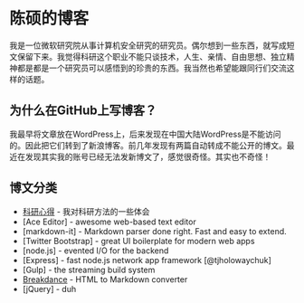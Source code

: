 # 陈硕的博客

我是一位微软研究院从事计算机安全研究的研究员。偶尔想到一些东西，就写成短文保留下来。我觉得科研这个职业不能只谈技术，人生、亲情、自由思想、独立精神都是都是一个研究员可以感悟到的珍贵的东西。我当然也希望能跟同行们交流这样的话题。

## 为什么在GitHub上写博客？

我最早将文章放在WordPress上，后来发现在中国大陆WordPress是不能访问的。因此把它们转到了新浪博客。前几年发现有两篇自动转成不能公开的博文。最近在发现其实我的账号已经无法发新博文了，感觉很奇怪。其实也不奇怪！

## 博文分类

* [科研心得](tree/master/SomeThroughtsAboutResearch) - 我对科研方法的一些体会
* [Ace Editor] - awesome web-based text editor
* [markdown-it] - Markdown parser done right. Fast and easy to extend.
* [Twitter Bootstrap] - great UI boilerplate for modern web apps
* [node.js] - evented I/O for the backend
* [Express] - fast node.js network app framework [@tjholowaychuk]
* [Gulp] - the streaming build system
* [Breakdance](https://breakdance.github.io/breakdance/) - HTML to Markdown converter
* [jQuery] - duh
